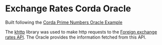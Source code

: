 # Exchange Rates Corda Oracle

Built following the [Corda Prime Numbers Oracle Example](https://github.com/corda/oracle-example)

The [khttp](https://github.com/jkcclemens/khttp) library was used to make http requests to the [Foreign exchange rates API](https://exchangeratesapi.io/). The Oracle provides the information fetched from this API.
